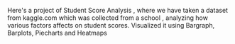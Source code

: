 Here's a project of Student Score Analysis , where we have taken a dataset from kaggle.com which was collected from a school , analyzing how various factors affects on student scores. Visualized it using Bargraph, Barplots, Piecharts and Heatmaps
